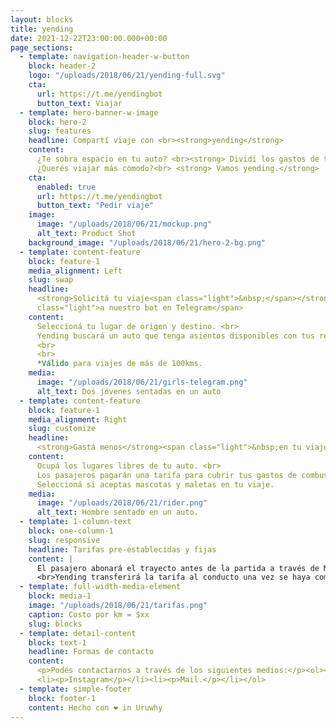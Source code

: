 ```yaml
---
layout: blocks
title: yending
date: 2021-12-22T23:00:00.000+00:00
page_sections:
  - template: navigation-header-w-button
    block: header-2
    logo: "/uploads/2018/06/21/yending-full.svg"
    cta:
      url: https://t.me/yendingbot
      button_text: Viajar
  - template: hero-banner-w-image
    block: hero-2
    slug: features
    headline: Compartí viaje con <br><strong>yending</strong>
    content:
      ¿Te sobra espacio en tu auto? <br><strong> Dividí los gastos de tu viaje.</strong> <br>
      ¿Querés viajar más cómodo?<br> <strong> Vamos yending.</strong>
    cta:
      enabled: true
      url: https://t.me/yendingbot
      button_text: "Pedir viaje"
    image:
      image: "/uploads/2018/06/21/mockup.png"
      alt_text: Product Shot
    background_image: "/uploads/2018/06/21/hero-2-bg.png"
  - template: content-feature
    block: feature-1
    media_alignment: Left
    slug: swap
    headline:
      <strong>Solicitá tu viaje<span class="light">&nbsp;</span></strong><span
      class="light">a nuestro bot en Telegram</span>
    content:
      Seleccioná tu lugar de origen y destino. <br>
      Yending buscará un auto que tenga asientos disponibles con tus requisitos. 
      <br>
      <br>
      *Válido para viajes de más de 100kms. 
    media:
      image: "/uploads/2018/06/21/girls-telegram.png"
      alt_text: Dos jóvenes sentadas en un auto
  - template: content-feature
    block: feature-1
    media_alignment: Right
    slug: customize
    headline:
      <strong>Gastá menos</strong><span class="light">&nbsp;en tu viaje </span>
    content:
      Ocupá los lugares libres de tu auto. <br>
      Los pasajeros pagarán una tarifa para cubrir tus gastos de combustible y peajes. <br>
      Seleccioná si aceptas mascotas y maletas en tu viaje. 
    media:
      image: "/uploads/2018/06/21/rider.png"
      alt_text: Hombre sentado en un auto. 
  - template: 1-column-text
    block: one-column-1
    slug: responsive
    headline: Tarifas pre-establecidas y fijas
    content: |
      El pasajero abonará el trayecto antes de la partida a través de MercadoPago. 
      <br>Yending transferirá la tarifa al conducto una vez se haya completado el trayecto. 
  - template: full-width-media-element
    block: media-1
    image: "/uploads/2018/06/21/tarifas.png"
    caption: Costo por km = $xx
    slug: blocks
  - template: detail-content
    block: text-1
    headline: Formas de contacto
    content:
      <p>Podés contactarnos a través de los siguientes medios:</p><ol><li><p>Telegram</a>.</p></li>
      <li><p>Instagram</p></li><li><p>Mail.</p></li></ol>
  - template: simple-footer
    block: footer-1
    content: Hecho con ❤︎ in Uruwhy
---
```

